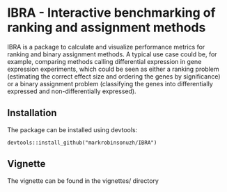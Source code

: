 # IBRA - Interactive benchmarking of ranking and assignment methods

IBRA is a package to calculate and visualize performance metrics for 
ranking and binary assignment methods. A typical use case could be, 
for example, comparing methods calling differential expression in 
gene expression experiments, which could be seen as either a ranking 
problem (estimating the correct effect size and ordering the genes by 
significance) or a binary assignment problem (classifying the genes 
into differentially expressed and non-differentially expressed).

## Installation

The package can be installed using devtools:

```
devtools::install_github("markrobinsonuzh/IBRA")
```

## Vignette
The vignette can be found in the vignettes/ directory